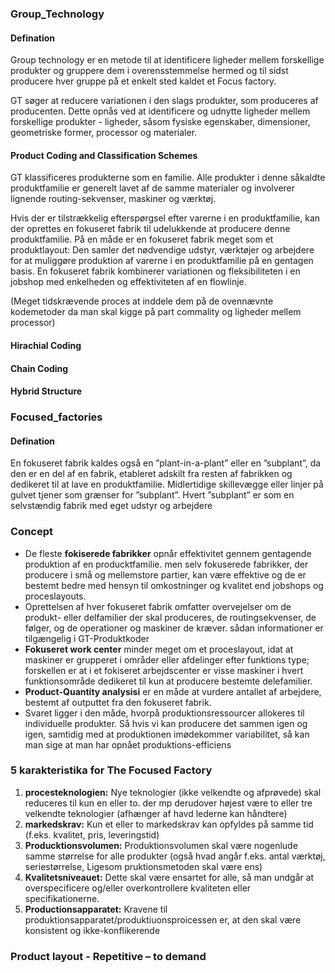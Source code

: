 ### Group_Technology
#### Defination
Group technology er en metode til at identificere ligheder mellem forskellige produkter og gruppere dem i overensstemmelse hermed og til sidst producere hver gruppe på et enkelt sted kaldet et Focus factory.  

GT søger at reducere variationen i den slags produkter, som produceres af producenten. Dette opnås ved at identificere og udnytte ligheder mellem forskellige produkter - ligheder, såsom fysiske egenskaber, dimensioner, geometriske former, processor og materialer.

#### Product Coding and Classification Schemes
GT klassificeres produkterne som en familie. Alle produkter i denne såkaldte produktfamilie er generelt lavet af de samme materialer og involverer lignende routing-sekvenser, maskiner og værktøj.

Hvis der er tilstrækkelig efterspørgsel efter varerne i en produktfamilie, kan der oprettes en fokuseret fabrik til udelukkende at producere denne produktfamilie. På en måde er en fokuseret fabrik meget som et produktlayout: Den samler det nødvendige udstyr, værktøjer og arbejdere for at muliggøre produktion af varerne i en produktfamilie på en gentagen basis. En fokuseret fabrik kombinerer variationen og fleksibiliteten i en jobshop med enkelheden og effektiviteten af en flowlinje.

(Meget tidskrævende proces at inddele dem på de ovennævnte kodemetoder da man skal kigge på part commality og ligheder mellem processor) 
#### Hirachial Coding
#### Chain Coding
#### Hybrid Structure 

### Focused_factories

#### Defination
En fokuseret fabrik kaldes også en ”plant-in-a-plant” eller en ”subplant”, da den er en del af en fabrik, etableret adskilt fra resten af fabrikken og dedikeret til at lave en produktfamilie. Midlertidige skillevægge eller linjer på gulvet tjener som grænser for ”subplant”. Hvert ”subplant” er som en selvstændig fabrik med eget udstyr og arbejdere

### Concept
- De fleste __fokiserede fabrikker__ opnår effektivitet gennem gentagende produktion af en producktfamilie. men selv fokuserede fabrikker, der producere i små og mellemstore partier, kan være effektive og de er bestemt bedre med hensyn til omkostninger og kvalitet end jobshops og proceslayouts.
- Oprettelsen af hver fokuseret fabrik omfatter overvejelser om de produkt- eller delfamilier der skal produceres, de routingsekvenser, de følger, og de operationer og maskiner de kræver. sådan informationer er tilgængelig i GT-Produktkoder
- __Fokuseret work center__ minder meget om et proceslayout, idat at maskiner er grupperet i områder eller afdelinger efter funktions type; forskellen er at i et fokiseret arbejdscenter er visse maskiner i hvert funktionsområde dedikeret til kun at producere bestemte delefamilier.
- __Product-Quantity analysisi__ er en måde at vurdere antallet af arbejdere, bestemt af outputtet fra den fokuseret fabrik.
- Svaret ligger i den måde, hvorpå produktionsressourcer allokeres til individuelle produkter. Så hvis vi kan producere det sammen igen og igen, samtidig med at produktionen imødekommer variabilitet, så kan man sige at man har opnået produktions-efficiens

### 5 karakteristika for The Focused Factory 
1. __procesteknologien:__ Nye teknologier (ikke velkendte og afprøvede) skal reduceres til kun en eller to. der mp derudover højest være to eller tre velkendte teknologier (afhænger af havd lederne kan håndtere)
2. __markedskrav:__ Kun et eller to markedskrav kan opfyldes på samme tid (f.eks. kvalitet, pris, leveringstid)
3. __Producktionsvolumen:__ Produktionsvolumen skal være nogenlude samme størrelse for alle produkter (også hvad angår f.eks. antal værktøj, seriestørrelse, Ligesom pruktionsmetoden skal være ens)
4. __Kvalitetsniveauet:__ Dette skal være ensartet for alle, så man undgår at overspecificere og/eller overkontrollere kvaliteten eller specifikationerne.
5. __Productionsapparatet:__ Kravene til produktionsapparatet/produktiuonsproicessen er, at den skal være konsistent og ikke-konflikerende


### Product layout - Repetitive – to demand